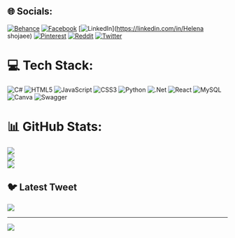 
## 🌐 Socials:
[![Behance](https://img.shields.io/badge/Behance-1769ff?logo=behance&logoColor=white)](https://behance.net/Rahelehshojaee) [![Facebook](https://img.shields.io/badge/Facebook-%231877F2.svg?logo=Facebook&logoColor=white)](https://facebook.com/https://www.facebook.com/raheleh.shojaee) [![LinkedIn](https://img.shields.io/badge/LinkedIn-%230077B5.svg?logo=linkedin&logoColor=white)](https://linkedin.com/in/Helena shojaee) [![Pinterest](https://img.shields.io/badge/Pinterest-%23E60023.svg?logo=Pinterest&logoColor=white)](https://pinterest.com/Helena88009) [![Reddit](https://img.shields.io/badge/Reddit-%23FF4500.svg?logo=Reddit&logoColor=white)](https://reddit.com/user/Rahelehshojaee) [![Twitter](https://img.shields.io/badge/Twitter-%231DA1F2.svg?logo=Twitter&logoColor=white)](https://twitter.com/@helena41125400) 

# 💻 Tech Stack:
![C#](https://img.shields.io/badge/c%23-%23239120.svg?style=for-the-badge&logo=c-sharp&logoColor=white) ![HTML5](https://img.shields.io/badge/html5-%23E34F26.svg?style=for-the-badge&logo=html5&logoColor=white) ![JavaScript](https://img.shields.io/badge/javascript-%23323330.svg?style=for-the-badge&logo=javascript&logoColor=%23F7DF1E) ![CSS3](https://img.shields.io/badge/css3-%231572B6.svg?style=for-the-badge&logo=css3&logoColor=white) ![Python](https://img.shields.io/badge/python-3670A0?style=for-the-badge&logo=python&logoColor=ffdd54) ![.Net](https://img.shields.io/badge/.NET-5C2D91?style=for-the-badge&logo=.net&logoColor=white) ![React](https://img.shields.io/badge/react-%2320232a.svg?style=for-the-badge&logo=react&logoColor=%2361DAFB) ![MySQL](https://img.shields.io/badge/mysql-%2300f.svg?style=for-the-badge&logo=mysql&logoColor=white) ![Canva](https://img.shields.io/badge/Canva-%2300C4CC.svg?style=for-the-badge&logo=Canva&logoColor=white) ![Swagger](https://img.shields.io/badge/-Swagger-%23Clojure?style=for-the-badge&logo=swagger&logoColor=white)
# 📊 GitHub Stats:
![](https://github-readme-stats.vercel.app/api?username=Rahelehshojaee&theme=dark&hide_border=false&include_all_commits=false&count_private=false)<br/>
![](https://github-readme-streak-stats.herokuapp.com/?user=Rahelehshojaee&theme=dark&hide_border=false)<br/>
![](https://github-readme-stats.vercel.app/api/top-langs/?username=Rahelehshojaee&theme=dark&hide_border=false&include_all_commits=false&count_private=false&layout=compact)

## 🐦 Latest Tweet
[![](https://gtce.itsvg.in/api?username=@helena41125400)](https://github.com/VishwaGauravIn/github-twitter-card-embed)

---
[![](https://visitcount.itsvg.in/api?id=Rahelehshojaee&icon=0&color=0)](https://visitcount.itsvg.in)

<!-- Proudly created with GPRM ( https://gprm.itsvg.in ) -->